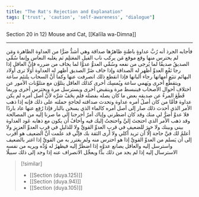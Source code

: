 ```yaml
---
title: "The Rat's Rejection and Explanation"
tags: ['trust', 'caution', 'self-awareness', "dialogue"]
---
```


 Section 20 in 12) Mouse and Cat, [[Kalīla wa-Dimna]]

---
فأجابه الجرذ أنه رُبَّ عداوةٍ باطنةٍ ظاهرُها صداقة وهي أشدُّ ضرًّا من العداوة الظاهرة ومَن لم يحترس منها وقع موقع مَن يركب ناب الفيل المغتلِم ثم يغلبه النعاس وإنما سُمِّي الصديقُ صديقًا لما يُرجى من نفعه وسُمِّي العدوُّ عدوًّا لما يخاف من ضرره فإنَّ العاقل إذا رجا نَفْع العدوِّ أظهر له الصداقة وإذا خاف ضَرَّ الصديق أظهر له العداوة أوَلَا ترى أولاد البهائم تتبَع أمهاتها رجاء ألبانها فإذا انقطع ذلك انصرفت عنها وكما أنَّ السحاب يلتئم ساعة ويتقطَّع أخرى ويَهمي ساعة ويُمسِك أخرى كذلك العاقل يتلوَّن مع متلوِّنات الأمور عن اختلاف أحوال الأصحاب فينبسط مرة وينقبض أخرى ويسترسل مرة ويحترس أخرى وربما قَطَعَ المرءُ عن صديقه بعض ما كان يصله بفضله فلم يخَفْ شرَّه لأنَّ أصل أمره لم يكن عداوة فأمَّا من كان أصلُ أمره عداوة وتحدث صداقته لحاجةٍ حملته على ذلك فإنه إذا ذهب الأمر الذي أحدث ذلك صار إلى أصل أمره كالماء الذي يسخن بالنار فإذا رُفِع عنها عاد باردًا فلا عدوَّ أضرُّ لي منك وقد كان اضطرني وإياك أمرٌ أخرجنا إلى ما صرنا إليه من المصالحة وقد ذهب الأمر الذي احتجتَ إليَّ واحتجتُ إليك فيه وأخافُ أن يكون مع ذهابه عَود العداوة بيني وبينك ولا خيرَ للضعيفِ في قربِ العدوِّ القويِّ ولا للذليلِ في قربِ العدوِّ العزيزِ ولا أعلمُ لك فيَّ حاجة إلَّا أن تريد أكلي ولا أرى الثقة بك فإنِّي قد علمت أنَّ الضعيف هو أقرب إلى أن يَسلم من العدوِّ القويِّ إذا هو احترس منه ولم يغترر به من القويِّ إذا اغتر بالضعيف واسترسل إليه والعاقل يصانع عدوَّه إذا اضطُرَّ إليه فيظهرُ له وُدَّه ويريه من نفسه الاسترسال إليه إذا لم يجد من ذلك بدًّا ويعجِّل الانصراف عنه إذا وجد إلى ذلك سبيلًا

> [!similar]
> - [[Section (duya.125)]]
> - [[Section (duya.94)]]
> - [[Section (duya.105)]]
